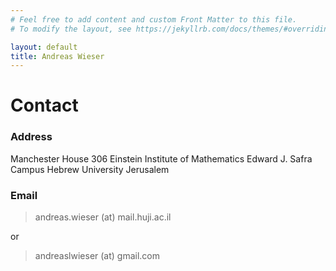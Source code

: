 ```yaml
---
# Feel free to add content and custom Front Matter to this file.
# To modify the layout, see https://jekyllrb.com/docs/themes/#overriding-theme-defaults

layout: default
title: Andreas Wieser
---
```



# Contact

### Address

Manchester House 306
Einstein Institute of Mathematics
Edward J. Safra Campus
Hebrew University Jerusalem

### Email

> andreas.wieser (at) mail.huji.ac.il

or

> andreaslwieser (at) gmail.com



